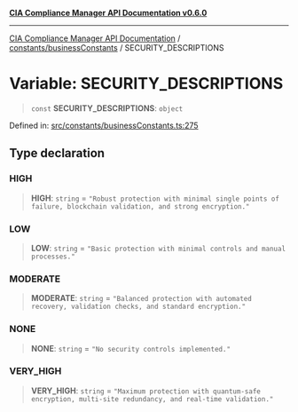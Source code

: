 [**CIA Compliance Manager API Documentation v0.6.0**](../../../README.md)

***

[CIA Compliance Manager API Documentation](../../../modules.md) / [constants/businessConstants](../README.md) / SECURITY\_DESCRIPTIONS

# Variable: SECURITY\_DESCRIPTIONS

> `const` **SECURITY\_DESCRIPTIONS**: `object`

Defined in: [src/constants/businessConstants.ts:275](https://github.com/Hack23/cia-compliance-manager/blob/ca083b463223765b22422b66b3a43930241849bd/src/constants/businessConstants.ts#L275)

## Type declaration

### HIGH

> **HIGH**: `string` = `"Robust protection with minimal single points of failure, blockchain validation, and strong encryption."`

### LOW

> **LOW**: `string` = `"Basic protection with minimal controls and manual processes."`

### MODERATE

> **MODERATE**: `string` = `"Balanced protection with automated recovery, validation checks, and standard encryption."`

### NONE

> **NONE**: `string` = `"No security controls implemented."`

### VERY\_HIGH

> **VERY\_HIGH**: `string` = `"Maximum protection with quantum-safe encryption, multi-site redundancy, and real-time validation."`
